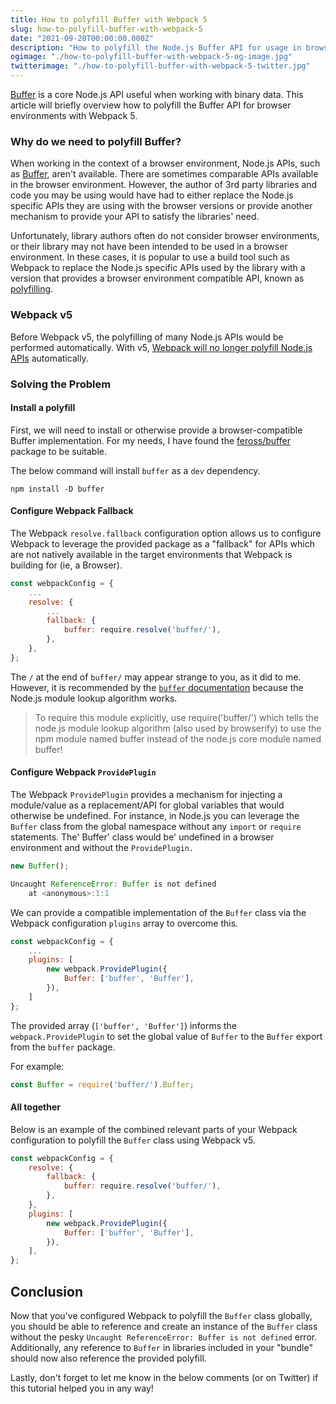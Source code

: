 ```yaml
---
title: How to polyfill Buffer with Webpack 5
slug: how-to-polyfill-buffer-with-webpack-5
date: "2021-09-20T00:00:00.000Z"
description: "How to polyfill the Node.js Buffer API for usage in browser environments with Webpack 5."
ogimage: "./how-to-polyfill-buffer-with-webpack-5-og-image.jpg"
twitterimage: "./how-to-polyfill-buffer-with-webpack-5-twitter.jpg"
---
```


[Buffer](https://nodejs.org/api/buffer.html) is a core Node.js API useful when working with binary data. This article will briefly overview how to polyfill the Buffer API for browser environments with Webpack 5.

### Why do we need to polyfill Buffer?

When working in the context of a browser environment, Node.js APIs, such as [Buffer](https://nodejs.org/api/buffer.html), aren't available. There are sometimes comparable APIs available in the browser environment. However, the author of 3rd party libraries and code you may be using would have had to either replace the Node.js specific APIs they are using with the browser versions or provide another mechanism to provide your API to satisfy the libraries' need.

Unfortunately, library authors often do not consider browser environments, or their library may not have been intended to be used in a browser environment. In these cases, it is popular to use a build tool such as Webpack to replace the Node.js specific APIs used by the library with a version that provides a browser environment compatible API, known as [polyfilling](https://developer.mozilla.org/en-US/docs/Glossary/Polyfill).

### Webpack v5

Before Webpack v5, the polyfilling of many Node.js APIs would be performed automatically. With v5, [Webpack will no longer polyfill Node.js APIs](https://webpack.js.org/blog/2020-10-10-webpack-5-release/#automatic-nodejs-polyfills-removed) automatically.

### Solving the Problem

#### Install a polyfill

First, we will need to install or otherwise provide a browser-compatible Buffer implementation. For my needs, I have found the [feross/buffer](https://www.npmjs.com/package/buffer) package to be suitable.

The below command will install `buffer` as a `dev` dependency.

```
npm install -D buffer
```

#### Configure Webpack Fallback

The Webpack `resolve.fallback` configuration option allows us to configure Webpack to leverage the provided package as a "fallback" for APIs which are not natively available in the target environments that Webpack is building for (ie, a Browser).

```js
const webpackConfig = {
    ...
    resolve: {
        ...
        fallback: {
            buffer: require.resolve('buffer/'),
        },
    },
};
```

The `/` at the end of `buffer/` may appear strange to you, as it did to me. However, it is recommended by the [`buffer` documentation](https://www.npmjs.com/package/buffer#usage) because the Node.js module lookup algorithm works.

> To require this module explicitly, use require('buffer/') which tells the node.js module lookup algorithm (also used by browserify) to use the npm module named buffer instead of the node.js core module named buffer!

#### Configure Webpack `ProvidePlugin`

The Webpack `ProvidePlugin` provides a mechanism for injecting a module/value as a replacement/API for global variables that would otherwise be undefined. For instance, in Node.js you can leverage the `Buffer` class from the global namespace without any `import` or `require` statements. The' Buffer' class would be' undefined in a browser environment and without the `ProvidePlugin.`

```js
new Buffer();

Uncaught ReferenceError: Buffer is not defined
    at <anonymous>:1:1
```

We can provide a compatible implementation of the `Buffer` class via the Webpack configuration `plugins` array to overcome this.

```js
const webpackConfig = {
    ...
    plugins: [
        new webpack.ProvidePlugin({
            Buffer: ['buffer', 'Buffer'],
        }),
    ]
};
```

The provided array (`['buffer', 'Buffer']`) informs the `webpack.ProvidePlugin` to set the global value of `Buffer` to the `Buffer` export from the `buffer` package.

For example:

```js
const Buffer = require('buffer/').Buffer;
```

#### All together

Below is an example of the combined relevant parts of your Webpack configuration to polyfill the `Buffer` class using Webpack v5.

```js
const webpackConfig = {
    resolve: {
        fallback: {
            buffer: require.resolve('buffer/'),
        },
    },
    plugins: [
        new webpack.ProvidePlugin({
            Buffer: ['buffer', 'Buffer'],
        }),
    ],
};
```

## Conclusion

Now that you've configured Webpack to polyfill the `Buffer` class globally, you should be able to reference and create an instance of the `Buffer` class without the pesky `Uncaught ReferenceError: Buffer is not defined` error. Additionally, any reference to `Buffer` in libraries included in your "bundle" should now also reference the provided polyfill.

Lastly, don't forget to let me know in the below comments (or on Twitter) if this tutorial helped you in any way!